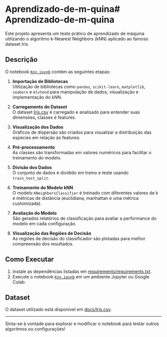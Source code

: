 # Aprendizado-de-m-quina# Aprendizado-de-m-quina

Este projeto apresenta um teste prático de aprendizado de máquina utilizando o algoritmo k-Nearest Neighbors (kNN) aplicado ao famoso dataset Iris.

## Descrição

O notebook [`Knn.ipynb`](Knn.ipynb) contém as seguintes etapas:

1. **Importação de Bibliotecas**  
   Utilização de bibliotecas como `pandas`, `scikit-learn`, `matplotlib`, `seaborn` e `mlxtend` para manipulação de dados, visualização e implementação do kNN.

2. **Carregamento do Dataset**  
   O dataset [Iris.csv](docs/Iris.csv) é carregado e analisado para entender suas dimensões, classes e features.

3. **Visualização dos Dados**  
   Gráficos de dispersão são criados para visualizar a distribuição das espécies em relação às features.

4. **Pré-processamento**  
   As classes são transformadas em valores numéricos para facilitar o treinamento do modelo.

5. **Divisão dos Dados**  
   O conjunto de dados é dividido em treino e teste usando `train_test_split`.

6. **Treinamento do Modelo kNN**  
   O modelo `KNeighborsClassifier` é treinado com diferentes valores de k e métricas de distância (euclidiana, manhattan e uma métrica customizada).

7. **Avaliação do Modelo**  
   São gerados relatórios de classificação para avaliar a performance do modelo em cada configuração.

8. **Visualização das Regiões de Decisão**  
   As regiões de decisão do classificador são plotadas para melhor compreensão dos resultados.

## Como Executar

1. Instale as dependências listadas em [requirements/requirements.txt](requirements/requirements.txt).
2. Execute o notebook [`Knn.ipynb`](Knn.ipynb) em um ambiente Jupyter ou Google Colab.

## Dataset

O dataset utilizado está disponível em [docs/Iris.csv](docs/Iris.csv).

---

Sinta-se à vontade para explorar e modificar o notebook para testar outros algoritmos ou configurações!